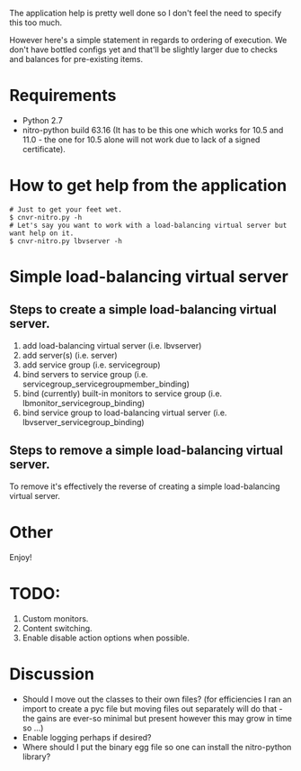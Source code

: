The application help is pretty well done so I don't feel the need to specify this too much.

However here's a simple statement in regards to ordering of execution.  We don't have bottled configs yet and that'll be slightly larger due to checks and balances for pre-existing items.

# Requirements

* Python 2.7
* nitro-python build 63.16 (It has to be this one which works for 10.5 and 11.0 - the one for 10.5 alone will not work due to lack of a signed certificate).

# How to get help from the application

```
# Just to get your feet wet.
$ cnvr-nitro.py -h
# Let's say you want to work with a load-balancing virtual server but want help on it.
$ cnvr-nitro.py lbvserver -h
```

# Simple load-balancing virtual server

## Steps to create a simple load-balancing virtual server.

1. add load-balancing virtual server (i.e. lbvserver)
2. add server(s) (i.e. server)
3. add service group (i.e. servicegroup)
4. bind servers to service group (i.e. servicegroup\_servicegroupmember\_binding)
5. bind (currently) built-in monitors to service group (i.e. lbmonitor\_servicegroup\_binding)
6. bind service group to load-balancing virtual server (i.e. lbvserver\_servicegroup\_binding)

## Steps to remove a simple load-balancing virtual server.

To remove it's effectively the reverse of creating a simple load-balancing virtual server.

# Other

Enjoy!

# TODO:

1. Custom monitors.
2. Content switching.
3. Enable disable action options when possible.

# Discussion

* Should I move out the classes to their own files? (for efficiencies I ran an import to create a pyc file but moving files out separately will do that - the gains are ever-so minimal but present however this may grow in time so ...)
* Enable logging perhaps if desired?
* Where should I put the binary egg file so one can install the nitro-python library?
